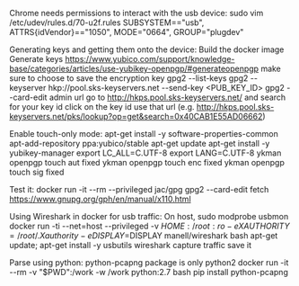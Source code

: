 Chrome needs permissions to interact with the usb device:
sudo vim /etc/udev/rules.d/70-u2f.rules
SUBSYSTEM=="usb", ATTRS{idVendor}=="1050", MODE="0664", GROUP="plugdev"

Generating keys and getting them onto the device:
Build the docker image
Generate keys
https://www.yubico.com/support/knowledge-base/categories/articles/use-yubikey-openpgp/#generateopenpgp
make sure to choose to save the encryption key
gpg2 --list-keys
gpg2 --keyserver hkp://pool.sks-keyservers.net --send-key <PUB_KEY_ID>
gpg2 --card-edit
admin
url
go to http://hkps.pool.sks-keyservers.net/ and search for your key id
click on the key id
use that url (e.g. http://hkps.pool.sks-keyservers.net/pks/lookup?op=get&search=0x40CAB1E55AD06662)

Enable touch-only mode:
apt-get install -y software-properties-common
apt-add-repository ppa:yubico/stable
apt-get update
apt-get install -y yubikey-manager
export LC_ALL=C.UTF-8
export LANG=C.UTF-8
ykman openpgp touch aut fixed
ykman openpgp touch enc fixed
ykman openpgp touch sig fixed

Test it:
docker run -it --rm --privileged jac/gpg
gpg2 --card-edit
fetch
https://www.gnupg.org/gph/en/manual/x110.html

Using Wireshark in docker for usb traffic:
On host, sudo modprobe usbmon
docker run -ti --net=host --privileged -v $HOME:/root:ro -e XAUTHORITY=/root/.Xauthority -e DISPLAY=$DISPLAY manell/wireshark bash
apt-get update; apt-get install -y usbutils
wireshark
capture traffic
save it

Parse using python:
python-pcapng package is only python2
docker run -it --rm -v "$PWD":/work -w /work python:2.7 bash
pip install python-pcapng
